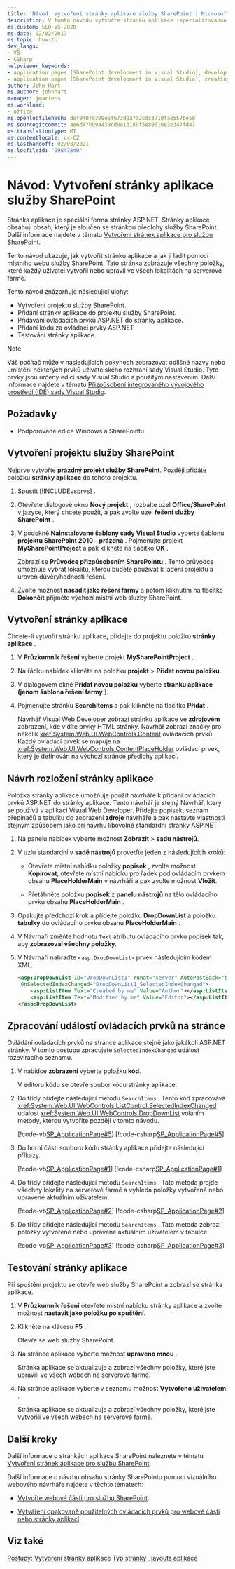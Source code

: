 ```yaml
---
title: 'Návod: Vytvoření stránky aplikace služby SharePoint | Microsoft Docs'
description: V tomto návodu vytvořte stránku aplikace (specializovanou formu stránky ASP.NET) a pak ji pomocí místního webu služby SharePoint Nalaďte.
ms.custom: SEO-VS-2020
ms.date: 02/02/2017
ms.topic: how-to
dev_langs:
- VB
- CSharp
helpviewer_keywords:
- application pages [SharePoint development in Visual Studio], developing
- application pages [SharePoint development in Visual Studio], creating
author: John-Hart
ms.author: johnhart
manager: jmartens
ms.workload:
- office
ms.openlocfilehash: def9407d309e5f673d0a7a2cdc3710fae557be50
ms.sourcegitcommit: ae6d47b09a439cd0e13180f5e89510e3e347fd47
ms.translationtype: MT
ms.contentlocale: cs-CZ
ms.lasthandoff: 02/08/2021
ms.locfileid: "99847840"
---
```

# <a name="walkthrough-create-a-sharepoint-application-page"></a>Návod: Vytvoření stránky aplikace služby SharePoint

Stránka aplikace je speciální forma stránky ASP.NET. Stránky aplikace obsahují obsah, který je sloučen se stránkou předlohy služby SharePoint. Další informace najdete v tématu [Vytvoření stránek aplikace pro službu SharePoint](../sharepoint/creating-application-pages-for-sharepoint.md).

Tento návod ukazuje, jak vytvořit stránku aplikace a jak ji ladit pomocí místního webu služby SharePoint. Tato stránka zobrazuje všechny položky, které každý uživatel vytvořil nebo upravil ve všech lokalitách na serverové farmě.

Tento návod znázorňuje následující úlohy:

- Vytvoření projektu služby SharePoint.
- Přidání stránky aplikace do projektu služby SharePoint.
- Přidávání ovládacích prvků ASP.NET do stránky aplikace.
- Přidání kódu za ovládací prvky ASP.NET
- Testování stránky aplikace.

> [!NOTE]
> Váš počítač může v následujících pokynech zobrazovat odlišné názvy nebo umístění některých prvků uživatelského rozhraní sady Visual Studio. Tyto prvky jsou určeny edicí sady Visual Studio a použitým nastavením. Další informace najdete v tématu [Přizpůsobení integrovaného vývojového prostředí (IDE) sady Visual Studio](../ide/personalizing-the-visual-studio-ide.md).

## <a name="prerequisites"></a>Požadavky

- Podporované edice Windows a SharePointu.

## <a name="create-a-sharepoint-project"></a>Vytvoření projektu služby SharePoint

Nejprve vytvořte **prázdný projekt služby SharePoint**. Později přidáte položku **stránky aplikace** do tohoto projektu.

1. Spustit [!INCLUDE[vsprvs](../sharepoint/includes/vsprvs-md.md)] .

2. Otevřete dialogové okno **Nový projekt** , rozbalte uzel **Office/SharePoint** v jazyce, který chcete použít, a pak zvolte uzel **řešení služby SharePoint** .

3. V podokně **Nainstalované šablony sady Visual Studio** vyberte šablonu **projektu SharePoint 2010 – prázdná** . Pojmenujte projekt **MySharePointProject** a pak klikněte na tlačítko **OK** .

     Zobrazí se **Průvodce přizpůsobením SharePointu** . Tento průvodce umožňuje vybrat lokalitu, kterou budete používat k ladění projektu a úroveň důvěryhodnosti řešení.

4. Zvolte možnost **nasadit jako řešení farmy** a potom kliknutím na tlačítko **Dokončit** přijměte výchozí místní web služby SharePoint.

## <a name="create-an-application-page"></a>Vytvoření stránky aplikace

Chcete-li vytvořit stránku aplikace, přidejte do projektu položku **stránky aplikace** .

1. V **Průzkumník řešení** vyberte projekt **MySharePointProject** .

2. Na řádku nabídek klikněte na položku **projekt**  >  **Přidat novou položku**.

3. V dialogovém okně **Přidat novou položku** vyberte **stránku aplikace (jenom šablona řešení farmy** ).

4. Pojmenujte stránku **SearchItems** a pak klikněte na tlačítko **Přidat** .

     Návrhář Visual Web Developer zobrazí stránku aplikace ve **zdrojovém** zobrazení, kde vidíte prvky HTML stránky. Návrhář zobrazí značky pro několik <xref:System.Web.UI.WebControls.Content> ovládacích prvků. Každý ovládací prvek se mapuje na <xref:System.Web.UI.WebControls.ContentPlaceHolder> ovládací prvek, který je definován na výchozí stránce předlohy aplikací.

## <a name="design-the-layout-of-the-application-page"></a>Návrh rozložení stránky aplikace

Položka stránky aplikace umožňuje použít návrháře k přidání ovládacích prvků ASP.NET do stránky aplikace. Tento návrhář je stejný Návrhář, který se používá v aplikaci Visual Web Developer. Přidejte popisek, seznam přepínačů a tabulku do zobrazení **zdroje** návrháře a pak nastavte vlastnosti stejným způsobem jako při návrhu libovolné standardní stránky ASP.NET.

1. Na panelu nabídek vyberte možnost **Zobrazit**  >  **sadu nástrojů**.

2. V uzlu standardní v **sadě nástrojů** proveďte jeden z následujících kroků:

    - Otevřete místní nabídku položky **popisek** , zvolte možnost **Kopírovat**, otevřete místní nabídku pro řádek pod ovládacím prvkem obsahu **PlaceHolderMain** v návrháři a pak zvolte možnost **Vložit**.

    - Přetáhněte položku **popisek** z **panelu nástrojů** na tělo ovládacího prvku obsahu **PlaceHolderMain** .

3. Opakujte předchozí krok a přidejte položku **DropDownList** a položku **tabulky** do ovládacího prvku obsahu **PlaceHolderMain** .

4. V Návrháři změňte hodnotu `Text` atributu ovládacího prvku popisek tak, aby **zobrazoval všechny položky**.

5. V Návrháři nahraďte `<asp:DropDownList>` prvek následujícím kódem XML.

    ```xml
    <asp:DropDownList ID="DropDownList1" runat="server" AutoPostBack="true"
     OnSelectedIndexChanged="DropDownList1_SelectedIndexChanged">
        <asp:ListItem Text="Created by me" Value="Author"></asp:ListItem>
        <asp:ListItem Text="Modified by me" Value="Editor"></asp:ListItem>
    </asp:DropDownList>
    ```

## <a name="handle-the-events-of-controls-on-the-page"></a>Zpracování událostí ovládacích prvků na stránce

Ovládání ovládacích prvků na stránce aplikace stejně jako jakékoli ASP.NET stránky. V tomto postupu zpracujete `SelectedIndexChanged` událost rozevíracího seznamu.

1. V nabídce **zobrazení** vyberte položku **kód**.

     V editoru kódu se otevře soubor kódu stránky aplikace.

2. Do třídy přidejte následující metodu `SearchItems` . Tento kód zpracovává <xref:System.Web.UI.WebControls.ListControl.SelectedIndexChanged> událost <xref:System.Web.UI.WebControls.DropDownList> voláním metody, kterou vytvoříte později v tomto návodu.

     [!code-vb[SP_ApplicationPage#5](../sharepoint/codesnippet/VisualBasic/sp_applicationpage/layouts/sp_applicationpage/SearchItems.aspx.vb#5)]
     [!code-csharp[SP_ApplicationPage#5](../sharepoint/codesnippet/CSharp/sp_applicationpage/layouts/sp_applicationpage/SearchItems.aspx.cs#5)]

3. Do horní části souboru kódu stránky aplikace přidejte následující příkazy.

     [!code-vb[SP_ApplicationPage#1](../sharepoint/codesnippet/VisualBasic/sp_applicationpage/layouts/sp_applicationpage/SearchItems.aspx.vb#1)]
     [!code-csharp[SP_ApplicationPage#1](../sharepoint/codesnippet/CSharp/sp_applicationpage/layouts/sp_applicationpage/SearchItems.aspx.cs#1)]

4. Do třídy přidejte následující metodu `SearchItems` . Tato metoda projde všechny lokality na serverové farmě a vyhledá položky vytvořené nebo upravené aktuálním uživatelem.

     [!code-vb[SP_ApplicationPage#2](../sharepoint/codesnippet/VisualBasic/sp_applicationpage/layouts/sp_applicationpage/SearchItems.aspx.vb#2)]
     [!code-csharp[SP_ApplicationPage#2](../sharepoint/codesnippet/CSharp/sp_applicationpage/layouts/sp_applicationpage/SearchItems.aspx.cs#2)]

5. Do třídy přidejte následující metodu `SearchItems` . Tato metoda zobrazí položky vytvořené nebo upravené aktuálním uživatelem v tabulce.

     [!code-vb[SP_ApplicationPage#3](../sharepoint/codesnippet/VisualBasic/sp_applicationpage/layouts/sp_applicationpage/SearchItems.aspx.vb#3)]
     [!code-csharp[SP_ApplicationPage#3](../sharepoint/codesnippet/CSharp/sp_applicationpage/layouts/sp_applicationpage/SearchItems.aspx.cs#3)]

## <a name="test-the-application-page"></a>Testování stránky aplikace

Při spuštění projektu se otevře web služby SharePoint a zobrazí se stránka aplikace.

1. V **Průzkumník řešení** otevřete místní nabídku stránky aplikace a zvolte možnost **nastavit jako položku po spuštění**.

2. Klikněte na klávesu **F5** .

     Otevře se web služby SharePoint.

3. Na stránce aplikace vyberte možnost **upraveno mnou** .

     Stránka aplikace se aktualizuje a zobrazí všechny položky, které jste upravili ve všech webech na serverové farmě.

4. Na stránce aplikace vyberte v seznamu možnost **Vytvořeno uživatelem** .

     Stránka aplikace se aktualizuje a zobrazí všechny položky, které jste vytvořili ve všech webech na serverové farmě.

## <a name="next-steps"></a>Další kroky

Další informace o stránkách aplikace SharePoint naleznete v tématu [Vytvoření stránek aplikace pro službu SharePoint](../sharepoint/creating-application-pages-for-sharepoint.md).

Další informace o návrhu obsahu stránky SharePointu pomocí vizuálního webového návrháře najdete v těchto tématech:

- [Vytvořte webové části pro službu SharePoint](../sharepoint/creating-web-parts-for-sharepoint.md).

- [Vytváření opakovaně použitelných ovládacích prvků pro webové části nebo stránky aplikací](../sharepoint/creating-reusable-controls-for-web-parts-or-application-pages.md).

## <a name="see-also"></a>Viz také

[Postupy: Vytvoření stránky aplikace](../sharepoint/how-to-create-an-application-page.md) 
 [Typ stránky _layouts aplikace](/previous-versions/office/aa979604(v=office.14))
